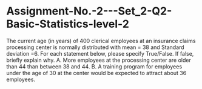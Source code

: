 # Assignment-No.-2---Set_2-Q2-Basic-Statistics-level-2
The current age (in years) of 400 clerical employees at an insurance claims processing center is normally distributed with mean = 38 and Standard deviation =6. For each statement below, please specify True/False. If false, briefly explain why.  A. More employees at the processing center are older than 44 than between 38 and 44.  B. A training program for employees under the age of 30 at the center would be expected to attract about 36 employees.
